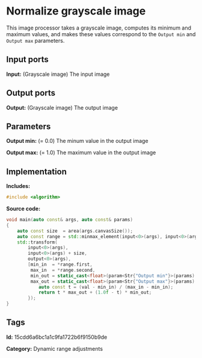 # Normalize grayscale image

This image processor takes a grayscale image, computes its minimum and maximum values, and makes these values correspond to the `Output min` and `Output max` parameters.

## Input ports

__Input:__ (Grayscale image) The input image

## Output ports

__Output:__ (Grayscale image) The output image

## Parameters

__Output min:__ (= 0.0) The minum value in the output image

__Output max:__ (= 1.0) The maximum value in the output image

## Implementation

__Includes:__ 

```c++
#include <algorithm>
```

__Source code:__ 

```c++
void main(auto const& args, auto const& params)
{
	auto const size  = area(args.canvasSize());
	auto const range = std::minmax_element(input<0>(args), input<0>(args) + size);
	std::transform(
	    input<0>(args),
	    input<0>(args) + size,
	    output<0>(args),
	    [min_in  = *range.first,
	     max_in  = *range.second,
	     min_out = static_cast<float>(param<Str{"Output min"}>(params).value()),
	     max_out = static_cast<float>(param<Str{"Output max"}>(params).value())](auto val) {
		    auto const t = (val - min_in) / (max_in - min_in);
		    return t * max_out + (1.0f - t) * min_out;
	    });
}
```

## Tags

__Id:__ 15cdd6a6bc1a1c9fa1722b6f9150b9de

__Category:__ Dynamic range adjustments